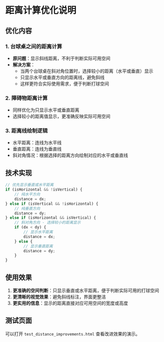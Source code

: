 # 距离计算优化说明

## 优化内容

### 1. 台球桌之间的距离计算
- **原问题**：显示斜线距离，不利于判断实际可用空间
- **解决方案**：
  - 当两个台球桌在斜对角位置时，选择较小的距离（水平或垂直）显示
  - 只显示水平或垂直方向的距离线，避免斜线
  - 这样更符合实际使用需求，便于判断打球空间

### 2. 障碍物距离计算
- 同样优化为只显示水平或垂直距离
- 选择较小的距离值显示，更准确反映实际可用空间

### 3. 距离线绘制逻辑
- 水平距离：连线为水平线
- 垂直距离：连线为垂直线
- 斜对角情况：根据选择的距离方向绘制对应的水平或垂直线

## 技术实现

```javascript
// 优先显示垂直或水平距离
if (isHorizontal && !isVertical) {
    // 纯水平方向
    distance = dx;
} else if (isVertical && !isHorizontal) {
    // 纯垂直方向
    distance = dy;
} else if (isHorizontal && isVertical) {
    // 斜对角方向 - 选择较小的距离显示
    if (dx < dy) {
        // 显示水平距离
        distance = dx;
    } else {
        // 显示垂直距离
        distance = dy;
    }
}
```

## 使用效果

1. **更准确的空间判断**：只显示垂直或水平距离，便于判断实际可用的打球空间
2. **更清晰的视觉效果**：避免斜线标注，界面更整洁
3. **更实用的信息**：显示的距离直接对应可用空间的宽度或高度

## 测试页面

可以打开 `test_distance_improvements.html` 查看改进效果的演示。